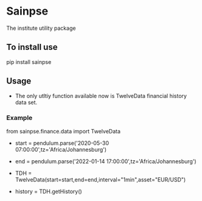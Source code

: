 # Sainpse
The institute utility package

## To install use
pip install sainpse

## Usage
- The only utltiy function available now is TwelveData financial history data set.

### Example
from sainpse.finance.data import TwelveData

- start    = pendulum.parse('2020-05-30 07:00:00',tz='Africa/Johannesburg')
- end      = pendulum.parse('2022-01-14 17:00:00',tz='Africa/Johannesburg')

- TDH      = TwelveData(start=start,end=end,interval="1min",asset="EUR/USD")

- history  = TDH.getHistory()


